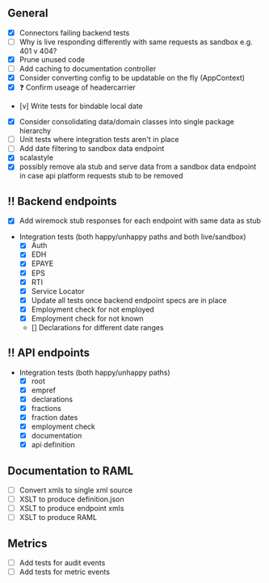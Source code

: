 
## General

- [x] Connectors failing backend tests
- [ ] Why is live responding differently with same requests as sandbox e.g. 401 v 404?
- [x] Prune unused code
- [ ] Add caching to documentation controller
- [x] Consider converting config to be updatable on the fly (AppContext)
- [x] :question: Confirm useage of headercarrier
- [v] Write tests for bindable local date
- [x] Consider consolidating data/domain classes into single package hierarchy
- [ ] Unit tests where integration tests aren't in place
- [ ] Add date filtering to sandbox data endpoint
- [x] scalastyle
- [x] possibly remove ala stub and serve data from a sandbox data endpoint in case api platform requests stub to be removed

## :bangbang: Backend endpoints
- [x] Add wiremock stub responses for each endpoint with same data as stub
- Integration tests (both happy/unhappy paths and both live/sandbox)
  - [x] Auth
  - [x] EDH
  - [x] EPAYE
  - [x] EPS
  - [x] RTI
  - [x] Service Locator
  - [x] Update all tests once backend endpoint specs are in place
  - [x] Employment check for not employed
  - [x] Employment check for not known
  - [] Declarations for different date ranges

## :bangbang: API endpoints
- Integration tests (both happy/unhappy paths)
  - [x] root
  - [x] empref
  - [x] declarations
  - [x] fractions
  - [x] fraction dates
  - [x] employment check
  - [x] documentation
  - [x] api definition

## Documentation to RAML
- [ ] Convert xmls to single xml source
- [ ] XSLT to produce definition.json
- [ ] XSLT to produce endpoint xmls
- [ ] XSLT to produce RAML

## Metrics
- [ ] Add tests for audit events
- [ ] Add tests for metric events
